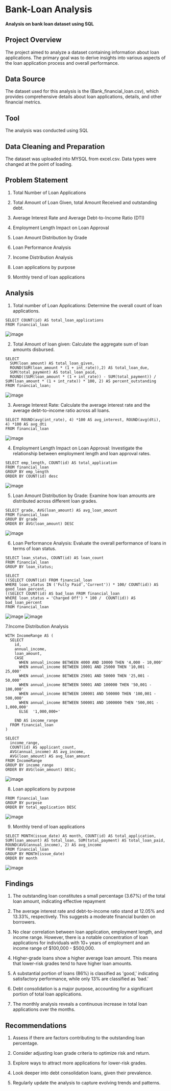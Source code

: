 # Bank-Loan Analysis
#### Analysis on bank loan dataset using SQL

## Project Overview

The project aimed to analyze a dataset containing information about loan applications. The primary goal was to derive insights into various aspects of the loan application process and overall performance.

## Data Source

The dataset used for this analysis is the (Bank_financial_loan.csv), which provides comprehensive details about loan applications, details, and other financial metrics.

## Tool

The analysis was conducted using SQL

## Data Cleaning and Preparation

The dataset was uploaded into MYSQL from excel.csv. Data types were changed at the point of loading. 

## Problem Statement
  1. Total Number of Loan Applications

2. Total Amount of Loan Given, total Amount Received and outstanding debt.

3. Average Interest Rate and Average Debt-to-Income Ratio (DTI)

4. Employment Length Impact on Loan Approval

5. Loan Amount Distribution by Grade

6. Loan Performance Analysis

7. Income Distribution Analysis

8. Loan applications by purpose

9. Monthly trend of loan applications
 

## Analysis
1. Total number of Loan Applications: Determine the overall count of loan applications.

```
SELECT COUNT(id) AS total_loan_applications
FROM financial_loan
```
![image](https://github.com/rukkylatunde2001/Bank-Loan/assets/133374716/c2b2eb9e-1be3-484d-893b-5b3103a602b6)

2. Total Amount of loan given: Calculate the aggregate sum of loan amounts disbursed.
```
SELECT 
  SUM(loan_amount) AS total_loan_given,
  ROUND(SUM(loan_amount * (1 + int_rate)),2) AS total_loan_due,
  SUM(total_payment) AS total_loan_paid,
  ROUND((SUM(loan_amount * (1 + int_rate)) - SUM(total_payment)) / SUM(loan_amount * (1 + int_rate)) * 100, 2) AS percent_outstanding
FROM financial_loan;
```
![image](https://github.com/rukkylatunde2001/Bank-Loan/assets/133374716/5f16e4ac-cada-40f6-8e43-7d67907e5cbb)

3. Average Interest Rate: Calculate the average interest rate and  the average debt-to-income ratio across all loans.
```
SELECT ROUND(avg(int_rate), 4) *100 AS avg_interest, ROUND(avg(dti), 4) *100 AS avg_dti
FROM financial_loan
```
![image](https://github.com/rukkylatunde2001/Bank-Loan/assets/133374716/40d3a83d-55f6-43c3-8f3c-e25c1815fbfd)

4. Employment Length Impact on Loan Approval: Investigate the relationship between employment length and loan approval rates.
```
SELECT emp_length, COUNT(id) AS total_application 
FROM financial_loan
GROUP BY emp_length
ORDER BY COUNT(id) desc
```
![image](https://github.com/rukkylatunde2001/Bank-Loan/assets/133374716/75e7bb42-c507-4d17-b90c-5cd46c4ee985)

5. Loan Amount Distribution by Grade: Examine how loan amounts are distributed across different loan grades.
```
SELECT grade, AVG(loan_amount) AS avg_loan_amount
FROM financial_loan
GROUP BY grade
ORDER BY AVG(loan_amount) DESC
```
![image](https://github.com/rukkylatunde2001/Bank-Loan/assets/133374716/f7b4a4e8-9dd0-4f0d-8eed-62b567fd32ca)

6. Loan Performance Analysis: Evaluate the overall performance of loans in terms of loan status.
```
SELECT loan_status, COUNT(id) AS loan_count
FROM financial_loan
GROUP BY loan_status;

SELECT 
((SELECT COUNT(id) FROM financial_loan 
WHERE loan_status IN ('Fully Paid','Current')) * 100/ COUNT(id)) AS good_loan_percent,
((SELECT COUNT(id) AS bad_loan FROM financial_loan
WhERE loan_status = 'Charged Off') * 100 /  COUNT(id)) AS bad_loan_percent
FROM financial_loan
```
![image](https://github.com/rukkylatunde2001/Bank-Loan/assets/133374716/2ec6d7e7-2830-4771-860e-c3e61104e0fc) 
![image](https://github.com/rukkylatunde2001/Bank-Loan/assets/133374716/3773d1b6-d881-4b0c-a3d0-69dddc529a87)


7.Income Distribution Analysis
```
WITH IncomeRange AS (
  SELECT
    id,
    annual_income,
	loan_amount,
    CASE
      WHEN annual_income BETWEEN 4000 AND 10000 THEN '4,000 - 10,000'
      WHEN annual_income BETWEEN 10001 AND 25000 THEN '10,001 - 25,000'
      WHEN annual_income BETWEEN 25001 AND 50000 THEN '25,001 - 50,000'
      WHEN annual_income BETWEEN 50001 AND 100000 THEN '50,001 - 100,000'
      WHEN annual_income BETWEEN 100001 AND 500000 THEN '100,001 - 500,000'
      WHEN annual_income BETWEEN 500001 AND 1000000 THEN '500,001 - 1,000,000'
	  ELSE  '1,000,000+'
      
    END AS income_range
  FROM financial_loan
)

SELECT
  income_range,
  COUNT(id) AS applicant_count,
  AVG(annual_income) AS avg_income,
  AVG(loan_amount) AS avg_loan_amount
FROM IncomeRange
GROUP BY income_range
ORDER BY AVG(loan_amount) DESC;
```
![image](https://github.com/rukkylatunde2001/Bank-Loan/assets/133374716/e61d4cfc-1008-4e45-8db3-172b618740c5)

8. Loan applications by purpose
```SELECT purpose, COUNT(id) AS total_application, SUM(loan_amount) AS total_loan, SUM(total_payment) AS total_paid
FROM financial_loan
GROUP BY purpose
ORDER BY total_application DESC
```
![image](https://github.com/rukkylatunde2001/Bank-Loan/assets/133374716/ba1a897a-4b15-4f15-9a50-268bcbbc6b22)

9. Monthly trend of loan applications
```
SELECT MONTH(issue_date) AS month, COUNT(id) AS total_application,
SUM(loan_amount) AS total_loan, SUM(total_payment) AS total_loan_paid,
ROUND(AVG(annual_income), 2) AS avg_income
FROM financial_loan
GROUP BY MONTH(issue_date)
ORDER BY month
```
![image](https://github.com/rukkylatunde2001/Bank-Loan/assets/133374716/e8707738-3e42-4327-be43-67b2c0dc8538)

## Findings

1. The outstanding loan constitutes a small percentage (3.67%) of the total loan amount, indicating effective repayment

2. The average interest rate and debt-to-income ratio stand at 12.05% and 13.33%, respectively. This suggests a moderate financial burden on borrowers.
   
3. No clear correlation between loan application, employment length, and income range.
However, there is a notable concentration of loan applications for individuals with 10+ years of employment and an income range of $100,000 - $500,000.

4. Higher-grade loans show a higher average loan amount. This means that lower-risk grades tend to have higher loan amounts.

5. A substantial portion of loans (86%) is classified as 'good,' indicating satisfactory performance, while only 13% are classified as 'bad.'

6. Debt consolidation is a major purpose, accounting for a significant portion of total loan applications.

7. The monthly analysis reveals a continuous increase in total loan applications over the months.

## Recommendations

1. Assess if there are factors contributing to the outstanding loan percentage.

2. Consider adjusting loan grade criteria to optimize risk and return.

3. Explore ways to attract more applications for lower-risk grades.

 4. Look deeper into debt consolidation loans, given their prevalence.

 5. Regularly update the analysis to capture evolving trends and patterns.
